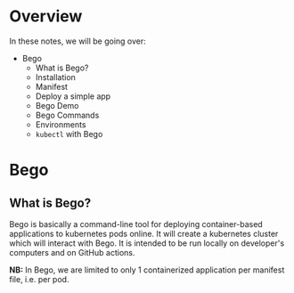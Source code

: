 # Overview
In these notes, we will be going over:
- Bego
  - What is Bego?
  - Installation
  - Manifest
  - Deploy a simple app
  - Bego Demo
  - Bego Commands
  - Environments
  - `kubectl` with Bego

# Bego

## What is Bego?
Bego is basically a command-line tool for deploying container-based applications to kubernetes pods online. It will create a kubernetes cluster which will interact with Bego. It is intended to be run locally on developer's computers and on GitHub actions.

__NB:__ In Bego, we are limited to only 1 containerized application per manifest file, i.e. per pod.
